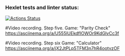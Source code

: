 ### Hexlet tests and linter status:
[![Actions Status](https://github.com/xAleksandrGorbunovx/frontend-project-44/actions/workflows/hexlet-check.yml/badge.svg)](https://github.com/xAleksandrGorbunovx/frontend-project-44/actions)

#Video recording. Step five. Game: "Parity Check"
https://asciinema.org/a/U555lUEkdfIOWOr9KdGlvCc3f

#Video recording. Step six Game: "Calculator"
https://asciinema.org/a/jX2JtPLp5TFM3n7hR4ootvzOF
